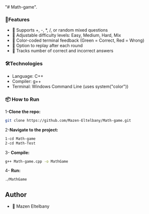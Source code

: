 "# Math-game".<br>
### 🚀Features

- 🧮 Supports +, -, \*, /, or random mixed questions
- 🎯 Adjustable difficulty levels: Easy, Medium, Hard, Mix
- 🎨 Color-coded terminal feedback (Green = Correct, Red = Wrong)
- 🔄 Option to replay after each round
- 🧠 Tracks number of correct and incorrect answers

### 🛠️Technologies

- Language: C++
- Compiler: g++
- Terminal: Windows Command Line (uses system("color"))

### 📦 How to Run<br>
1-**Clone the repo:**

```bash
git clone https://github.com/Mazen-Eltelbany/Math-game.git
```

2-**Navigate to the project:**  
```bash  
1-cd Math-game  
2-cd Math-Test  
````  
3- **Compile:**
```bash
g++ Math-game.cpp -o MathGame
````

4- **Run:**
```bash
./MathGame
```

## Author
- 👤 Mazen Eltelbany
